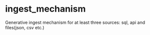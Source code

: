 # ingest_mechanism
Generative ingest mechanism for at least three sources: sql, api and files(json, csv etc.)
